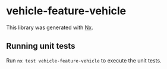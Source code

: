 # vehicle-feature-vehicle

This library was generated with [Nx](https://nx.dev).

## Running unit tests

Run `nx test vehicle-feature-vehicle` to execute the unit tests.
